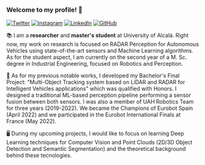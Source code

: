 ### Welcome to my profile! 🤗

<!--
**SantiMontiel/SantiMontiel** is a ✨ _special_ ✨ repository because its `README.md` (this file) appears on your GitHub profile.

Here are some ideas to get you started:

- 🔭 I’m currently working on ...
- 🌱 I’m currently learning ...
- 👯 I’m looking to collaborate on ...
- 🤔 I’m looking for help with ...
- 💬 Ask me about ...
- 📫 How to reach me: ...
- 😄 Pronouns: ...
- ⚡ Fun fact: ...
-->

[![Twitter](https://img.shields.io/badge/twitter-%230077B5.svg?&style=for-the-badge&logo=twitter&logoColor=white&color=00acee)](https://twitter.com/SantiMntl)
[![Instagram](https://img.shields.io/badge/Instagram-E4405F?style=for-the-badge&logo=instagram&logoColor=white)](https://instagram.com/santimntl)
[![LinkedIn](https://img.shields.io/badge/LinkedIn-0077B5?style=for-the-badge&logo=linkedin&logoColor=white)](https://www.linkedin.com/in/santiago-montiel-mar%C3%ADn-07401b19b/)
[![GitHub](https://img.shields.io/badge/GitHub-4C4C4C?style=for-the-badge&logo=github&logoColor=white)](https://github.com/SantiMontiel)

📚 I am a __researcher__ and __master's student__ at University of Alcalá. Right now, my work on research is focused on RADAR Perception for Autonomous Vehicles using state-of-the-art sensors and Machine Learning algorithms. As for the student aspect, I am currently on the second year of a M. Sc. degree in Industrial Engineering, focused on Robotics and Perception.

🤖 As for my previous notable works, I developed my Bachelor's Final Project: "Multi-Object Tracking system based on LiDAR and RADAR for Intelligent Vehicles applications" which was qualified with Honors. I designed a traditional ML-based perception pipeline performing a sensor fusion between both sensors. I was also a member of UAH Robotics Team for three years (2019-2022). We became the Champions of Eurobot Spain (April 2022) and we participated in the Eurobot International Finals at France (May 2022).

🖥️ During my upcoming projects, I would like to focus on learning Deep Learning techniques for Computer Vision and Point Clouds (2D/3D Object Detection and Semantic Segmentation) and the theoretical background behind these tecnologies.
